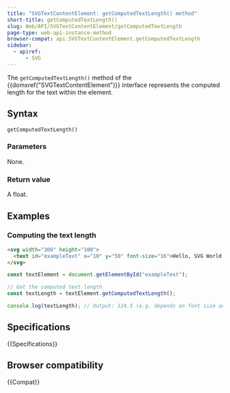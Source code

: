 ```yaml
---
title: "SVGTextContentElement: getComputedTextLength() method"
short-title: getComputedTextLength()
slug: Web/API/SVGTextContentElement/getComputedTextLength
page-type: web-api-instance-method
browser-compat: api.SVGTextContentElement.getComputedTextLength
sidebar:
  - apiref:
      - SVG
---
```


The `getComputedTextLength()` method of the {{domxref("SVGTextContentElement")}} interface represents the computed length for the text within the element.

## Syntax

```js-nolint
getComputedTextLength()
```

### Parameters

None.

### Return value

A float.

## Examples

### Computing the text length

```html
<svg width="300" height="100">
  <text id="exampleText" x="10" y="50" font-size="16">Hello, SVG World!</text>
</svg>
```

```js
const textElement = document.getElementById("exampleText");

// Get the computed text length
const textLength = textElement.getComputedTextLength();

console.log(textLength); // Output: 124.5 (e.g. depends on font size and text content)
```

## Specifications

{{Specifications}}

## Browser compatibility

{{Compat}}
